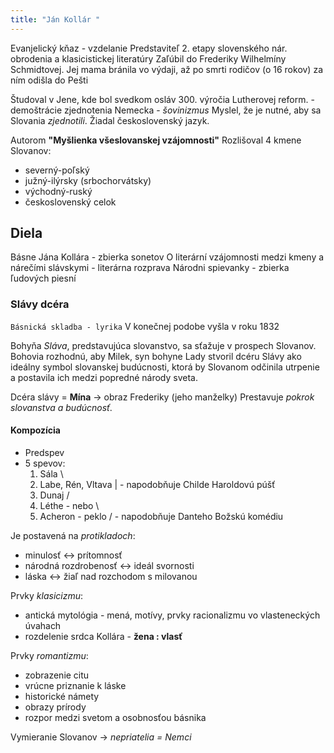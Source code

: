 ```yaml
---
title: "Ján Kollár "
---
```


Evanjelický kňaz - vzdelanie
Predstaviteľ 2. etapy slovenského nár. obrodenia a klasicistickej literatúry
Zaľúbil do Frederiky Wilhelmíny Schmidtovej. Jej mama bránila vo výdaji, až po smrti rodičov (o 16 rokov) za ním odišla do Pešti

Študoval v Jene, kde bol svedkom osláv 300. výročia Lutherovej reform. - demoštrácie zjednotenia Nemecka - *šovinizmus*
Myslel, že je nutné, aby sa Slovania *zjednotili*. Žiadal československý jazyk.

Autorom **"Myšlienka všeslovanskej vzájomnosti"**
Rozlišoval 4 kmene Slovanov:
- severný-poľský
- južný-ilýrsky (srbochorvátsky)
- východný-ruský
- československý celok

## Diela
Básne Jána Kollára - zbierka sonetov
O literární vzájomnosti medzi kmeny a nárečími slávskymi - literárna rozprava
Národni spievanky - zbierka ľudových piesní

### Slávy dcéra
`Básnická skladba - lyrika`
V konečnej podobe vyšla v roku 1832

Bohyňa *Sláva*, predstavujúca slovanstvo, sa sťažuje v prospech Slovanov.
Bohovia rozhodnú, aby Milek, syn bohyne Lady stvoril dcéru Slávy ako ideálny symbol slovanskej budúcnosti, ktorá by Slovanom odčinila utrpenie a postavila ich medzi popredné národy sveta.

Dcéra slávy = **Mína** -> obraz Frederiky (jeho manželky)
Prestavuje *pokrok slovanstva a budúcnosť*.

#### Kompozícia
- Predspev
- 5 spevov:
	1. Sála               \
	2. Labe, Rén, Vltava   | - napodobňuje Childe Haroldovú púšť
	3. Dunaj              /
	4. Léthe - nebo       \
	5. Acheron - peklo    /  - napodobňuje Danteho Božskú komédiu

Je postavená na *protikladoch*:
- minulosť <-> prítomnosť
- národná rozdrobenosť <-> ideál svornosti
- láska <-> žiaľ nad rozchodom s milovanou

Prvky *klasicizmu*:
- antická mytológia - mená, motívy, prvky racionalizmu vo vlasteneckých úvahach
- rozdelenie srdca Kollára - **žena : vlasť** 

Prvky *romantizmu*:
- zobrazenie citu
- vrúcne priznanie k láske
- historické námety
- obrazy prírody
- rozpor medzi svetom a osobnosťou básnika

Vymieranie Slovanov -> *nepriatelia = Nemci*
